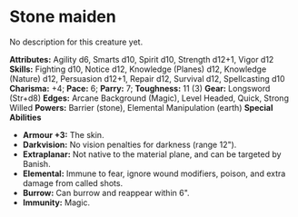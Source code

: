 # Stone maiden

No description for this creature yet.

**Attributes:** Agility d6, Smarts d10, Spirit d10, Strength d12+1,
Vigor d12
**Skills:** Fighting d10, Notice d12, Knowledge (Planes) d12, Knowledge
(Nature) d12, Persuasion d12+1, Repair d12, Survival d12, Spellcasting
d10
**Charisma:** +4; **Pace:** 6; **Parry:** 7; **Toughness:** 11 (3)
**Gear:** Longsword (Str+d8)
**Edges:** Arcane Background (Magic), Level Headed, Quick, Strong
Willed
**Powers:** Barrier (stone), Elemental Manipulation (earth)
**Special Abilities**

- **Armour +3:** The skin.
- **Darkvision:** No vision penalties for darkness (range 12").
- **Extraplanar:** Not native to the material plane, and can be targeted
by Banish.
- **Elemental:** Immune to fear, ignore wound modifiers, poison, and
extra damage from called shots.
- **Burrow:** Can burrow and reappear within 6".
- **Immunity:** Magic.
